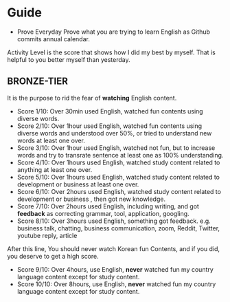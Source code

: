 # Guide 
- Prove 
Everyday Prove what you are trying to learn English as Github commits annual calendar.

Activity Level is the score that shows how I did my best by myself. That is helpful to you better myself than yesterday.

## BRONZE-TIER
It is the purpose to rid the fear of **watching** English content.
- Score 1/10: Over 30min used English, watched fun contents using diverse words.
- Score 2/10: Over 1hour used English, watched fun contents using diverse words and understood over 50%, or tried to understand new words at least one over.
- Score 3/10: Over 1hour used English, watched not fun, but to increase words and try to transrate sentence at least one as 100% understanding.
- Score 4/10: Over 1hours used English, watched study content related to anything at least one over.
- Score 5/10: Over 1hours used English, watched study content related to development or business at least one over.
- Score 6/10: Over 2hours used English, watched study content related to development or business , then got new knowledge.
- Score 7/10: Over 2hours used English, including writing, and got **feedback** as correcting grammar, tool, application, googling.
- Score 8/10: Over 3hours used English, something got feedback. e.g. business talk, chatting, business communication, zoom, Reddit, Twitter, youtube reply, article 

After this line, You should never watch Korean fun Contents, and if you did, you deserve to get a high score.

- Score 9/10: Over 4hours, use English,  **never** watched fun my country language content except for study content.
- Score 10/10: Over 8hours, use English, **never** watched fun my country language content except for study content.
